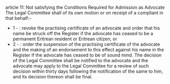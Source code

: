 article 11: Not satisfying the Conditions Required for Admission as Advocate
The Legal Committee shall of its own motion or on receipt of a compliant in that behalf:-
<ul>
			<li>1 - : revoke the practising certificate of an advocate and order that his name be struck off the Register if the advocate has ceased to be a permanent Eritrean resident or Eritrean citizen; or<ul>
			</ul></li>			<li>2 - : order the suspension of the practising certificate of the advocate and the making of an endorsement  to this effect  against his name in the Register if the advocate has ceased to be of sound mind.
The decision of the Legal Committee shall be notified to the advocate and the advocate may apply to the Legal Committee for a review of such decision within thirty days following the notification of the same to him, and its decision thereon shall be final.
<ul>
			</ul></li></ul>